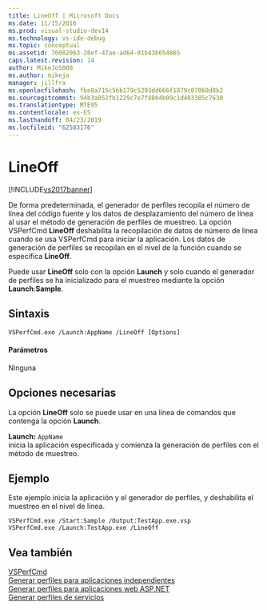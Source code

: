 ```yaml
---
title: LineOff | Microsoft Docs
ms.date: 11/15/2016
ms.prod: visual-studio-dev14
ms.technology: vs-ide-debug
ms.topic: conceptual
ms.assetid: 76082063-20ef-47ae-ad64-81b43b654865
caps.latest.revision: 14
author: MikeJo5000
ms.author: mikejo
manager: jillfra
ms.openlocfilehash: fbe8a715c5bb179c5293dd666f1879c07068d8b2
ms.sourcegitcommit: 94b3a052fb1229c7e7f8804b09c1d403385c7630
ms.translationtype: MTE95
ms.contentlocale: es-ES
ms.lasthandoff: 04/23/2019
ms.locfileid: "62583176"
---
```

# <a name="lineoff"></a>LineOff
[!INCLUDE[vs2017banner](../includes/vs2017banner.md)]

De forma predeterminada, el generador de perfiles recopila el número de línea del código fuente y los datos de desplazamiento del número de línea al usar el método de generación de perfiles de muestreo. La opción VSPerfCmd **LineOff** deshabilita la recopilación de datos de número de línea cuando se usa VSPerfCmd para iniciar la aplicación. Los datos de generación de perfiles se recopilan en el nivel de la función cuando se especifica **LineOff**.  
  
 Puede usar **LineOff** solo con la opción **Launch** y solo cuando el generador de perfiles se ha inicializado para el muestreo mediante la opción **Launch**:**Sample**.  
  
## <a name="syntax"></a>Sintaxis  
  
```  
VSPerfCmd.exe /Launch:AppName /LineOff [Options]  
```  
  
#### <a name="parameters"></a>Parámetros  
 Ninguna  
  
## <a name="required-options"></a>Opciones necesarias  
 La opción **LineOff** solo se puede usar en una línea de comandos que contenga la opción **Launch**.  
  
 **Launch:** `AppName`  
 inicia la aplicación especificada y comienza la generación de perfiles con el método de muestreo.  
  
## <a name="example"></a>Ejemplo  
 Este ejemplo inicia la aplicación y el generador de perfiles, y deshabilita el muestreo en el nivel de línea.  
  
```  
VSPerfCmd.exe /Start:Sample /Output:TestApp.exe.vsp  
VSPerfCmd.exe /Launch:TestApp.exe /LineOff  
```  
  
## <a name="see-also"></a>Vea también  
 [VSPerfCmd](../profiling/vsperfcmd.md)   
 [Generar perfiles para aplicaciones independientes](../profiling/command-line-profiling-of-stand-alone-applications.md)   
 [Generar perfiles para aplicaciones web ASP.NET](../profiling/command-line-profiling-of-aspnet-web-applications.md)   
 [Generar perfiles de servicios](../profiling/command-line-profiling-of-services.md)
